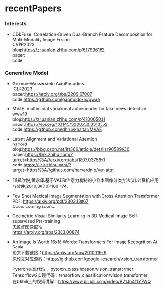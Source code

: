 # recentPapers

### Interests
- CDDFuse: Correlation-Driven Dual-Branch Feature Decomposition for Multi-Modality Image Fusion  
  CVPR2023  
  blog:https://zhuanlan.zhihu.com/p/617936182  
  paper:  
  code:  
  
### Generative Model
- Gromov-Wasserstein AutoEncoders  
  ICLR2023  
  paper:https://arxiv.org/abs/2209.07007  
  code:https://github.com/ganmodokix/gwae  

- MVAE: multimodal variational autoencoder for fake news detection  
  www19  
  blog:https://zhuanlan.zhihu.com/p/410005031  
  paper:https://doi.org/10.1145/3308558.3313552  
  code:https://github.com/dhruvkhattar/MVAE

- Latent Alignment and Variational Attention  
  harford  
  blog:https://blog.csdn.net/lrt366/article/details/90589636  
  paper:https://link.zhihu.com/?target=https%3A//arxiv.org/abs/1807.03756v1  
  code:https://link.zhihu.com/?target=https%3A//github.com/harvardnlp/var-attn

- [1]郑欣悦,黄永辉.基于VAE和注意力机制的小样本图像分类方法[J].计算机应用与软件,2019,36(10):168-174.  

- Few Shot Medical Image Segmentation with Cross Attention Transformer  
  PDF: https://arxiv.org/pdf/2303.13867  
  Code: coming soon...  
  
- Geometric Visual Similarity Learning in 3D Medical Image Self-supervised Pre-training  
  无监督图像配准  
  https://arxiv.org/abs/2303.00874  
  
- An Image Is Worth 16x16 Words: Transformers For Image Recognition At Scale  
  论文下载链接：https://arxiv.org/abs/2010.11929  
  原论文对应源码：https://github.com/google-research/vision_transformer  

  Pytorch实现代码： pytorch_classification/vision_transformer  
  Tensorflow2实现代码：tensorflow_classification/vision_transformer  
  在bilibili上的视频讲解：https://www.bilibili.com/video/BV1Jh411Y7WQ  
  
